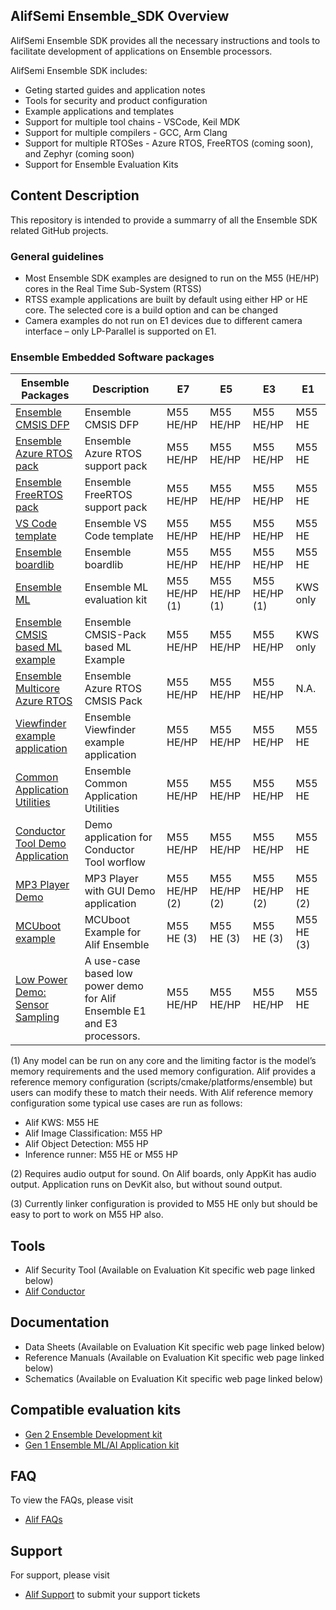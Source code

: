 ## AlifSemi Ensemble_SDK Overview
AlifSemi Ensemble SDK provides all the necessary instructions and tools to facilitate development of applications on Ensemble processors.

AlifSemi Ensemble SDK includes:
* Geting started guides and application notes
* Tools for security and product configuration
* Example applications and templates
* Support for multiple tool chains - VSCode, Keil MDK
* Support for multiple compilers - GCC, Arm Clang
* Support for multiple RTOSes - Azure RTOS, FreeRTOS (coming soon), and Zephyr (coming soon)
* Support for Ensemble Evaluation Kits

## Content Description
This repository is intended to provide a summarry of all the Ensemble SDK related GitHub projects.

### General guidelines 
- Most Ensemble SDK examples are designed to run on the M55 (HE/HP) cores in the Real Time Sub-System (RTSS) 
- RTSS example applications are built by default using either HP or HE core. The selected core is a build option and can be changed 
- Camera examples do not run on E1 devices due to different camera interface – only LP-Parallel is supported on E1.     

### Ensemble Embedded Software packages
Ensemble Packages | Description | E7 | E5 | E3 | E1
------------------| ----------- | ---| -- | -- | --| 
[Ensemble CMSIS DFP](https://github.com/alifsemi/alif_ensemble-cmsis-dfp) | Ensemble CMSIS DFP | M55 HE/HP | M55 HE/HP | M55 HE/HP | M55 HE
[Ensemble Azure RTOS pack](https://github.com/alifsemi/alif_ensemble-Azure-RTOS) | Ensemble Azure RTOS support pack | M55 HE/HP | M55 HE/HP | M55 HE/HP | M55 HE  
[Ensemble FreeRTOS pack](https://github.com/alifsemi/alif_ensemble-FreeRTOS-Components) | Ensemble FreeRTOS support pack | M55 HE/HP | M55 HE/HP | M55 HE/HP | M55 HE  
[VS Code template](https://github.com/alifsemi/alif_vscode-template) | Ensemble VS Code template | M55 HE/HP | M55 HE/HP | M55 HE/HP | M55 HE
[Ensemble boardlib](https://github.com/alifsemi/alif_boardlib) | Ensemble boardlib | M55 HE/HP | M55 HE/HP | M55 HE/HP | M55 HE
[Ensemble ML](https://github.com/alifsemi/alif_ml-embedded-evaluation-kit) | Ensemble ML evaluation kit | M55 HE/HP (1) | M55 HE/HP (1) | M55 HE/HP (1) | KWS only  
[Ensemble CMSIS based ML example](https://github.com/alifsemi/alif_mlek-cmsis-examples) | Ensemble CMSIS-Pack based ML Example | M55 HE/HP | M55 HE/HP | M55 HE/HP | KWS only  
[Ensemble Multicore Azure RTOS](https://github.com/alifsemi/alif_ensemble-vscode-multicore) | Ensemble Azure RTOS CMSIS Pack | M55 HE/HP | M55 HE/HP | M55 HE/HP | N.A.  
[Viewfinder example application](https://github.com/alifsemi/alif_M55-viewfinder) | Ensemble Viewfinder example application | M55 HE/HP | M55 HE/HP | M55 HE/HP | M55 HE  
[Common Application Utilities](https://github.com/alifsemi/alif_common-app-utils) | Ensemble Common Application Utilities | M55 HE/HP | M55 HE/HP | M55 HE/HP | M55 HE  
[Conductor Tool Demo Application](https://github.com/alifsemi/alif_conductor-demo) | Demo application for Conductor Tool worflow | M55 HE/HP | M55 HE/HP | M55 HE/HP | M55 HE  
[MP3 Player Demo](https://github.com/alifsemi/alif_mp3player) | MP3 Player with GUI Demo application | M55 HE/HP (2) | M55 HE/HP (2) | M55 HE/HP (2) | M55 HE (2)  
[MCUboot example](https://github.com/alifsemi/alif_mcuboot_example) | MCUboot Example for Alif Ensemble | M55 HE (3) | M55 HE (3) | M55 HE (3) | M55 HE (3)  
[Low Power Demo: Sensor Sampling](https://github.com/alifsemi/alif_LowPower_SensorSampling) | A use-case based low power demo for Alif Ensemble E1 and E3 processors. | M55 HE/HP | M55 HE/HP | M55 HE/HP | M55 HE

(1) Any model can be run on any core and the limiting factor is the model’s memory requirements and the used memory configuration. Alif provides a reference memory configuration (scripts/cmake/platforms/ensemble) but users can modify these to match their needs. With Alif reference memory configuration some typical use cases are run as follows: 
- Alif KWS: M55 HE 
- Alif Image Classification: M55 HP 
- Alif Object Detection: M55 HP 
- Inference runner: M55 HE or M55 HP 

(2) Requires audio output for sound. On Alif boards, only AppKit has audio output. Application runs on DevKit also, but without sound output. 

(3) Currently linker configuration is provided to M55 HE only but should be easy to port to work on M55 HP also. 

## Tools
* Alif Security Tool (Available on Evaluation Kit specific web page linked below)
* [Alif Conductor](https://conductor.alifsemi.com/)

## Documentation
* Data Sheets (Available on Evaluation Kit specific web page linked below)
* Reference Manuals (Available on Evaluation Kit specific web page linked below)
* Schematics (Available on Evaluation Kit specific web page linked below)

## Compatible evaluation kits
* [Gen 2 Ensemble Development kit](https://alifsemi.com/support/kits/ensemble-devkit-gen2/)
* [Gen 1 Ensemble ML/AI Application kit](https://alifsemi.com/support/kits/ai-ml-appkit/)

## FAQ
To view the FAQs, please visit
* [Alif FAQs](https://alifsemi.com/support/faqs/)
## Support
For support, please visit
* [Alif Support](https://alifsemi.com/support/technical-support/) to submit your support tickets

